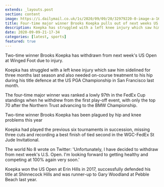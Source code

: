 ```yaml
---
extends: _layouts.post
section: content
image: https://i.dailymail.co.uk/1s/2020/09/09/20/32979220-0-image-a-16_1599680978016.jpg 
title: Four-time major winner Brooks Koepka pulls out of next weeks US Open due to injury 
description: Koepka has struggled with a left knee injury which saw him sidelined for three months last season and also needed on-course treatment to his hip during his title defence at the US PGA Championship. 
date: 2020-09-09-21-17-34 
categories: [latest, sports] 
featured: true 
--- 
```

Two-time winner Brooks Koepka has withdrawn from next week's US Open at Winged Foot due to injury.

Koepka has struggled with a left knee injury which saw him sidelined for three months last season and also needed on-course treatment to his hip during his title defence at the US PGA Championship in San Francisco last month.

The four-time major winner was ranked a lowly 97th in the FedEx Cup standings when he withdrew from the first play-off event, with only the top 70 after the Northern Trust advancing to the BMW Championship.

Two-time winner Brooks Koepka has been plagued by hip and knee problems this year

Koepka had played the previous six tournaments in succession, missing three cuts and recording a best finish of tied second in the WGC-FedEx St Jude Invitational.

The world No 8 wrote on Twitter: 'Unfortunately, I have decided to withdraw from next week's U.S. Open. I'm looking forward to getting healthy and competing at 100% again very soon.'

Koepka won the US Open at Erin Hills in 2017, successfully defended his title at Shinnecock Hills and was runner-up to Gary Woodland at Pebble Beach last year.


